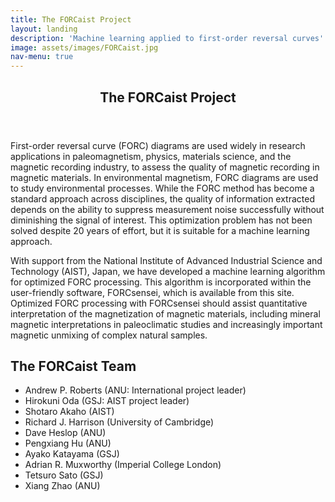 ```yaml
---
title: The FORCaist Project
layout: landing
description: 'Machine learning applied to first-order reversal curves'
image: assets/images/FORCaist.jpg
nav-menu: true
---
```

<!-- Main -->
<div id="main">

<!-- One -->
<section id="one">
	<div class="inner">
		<header class="major">
			<h2>The FORCaist Project</h2>
		</header>
		<p>First-order reversal curve (FORC) diagrams are used widely in research applications in paleomagnetism, physics, materials science, and the magnetic recording industry, to assess the quality of magnetic recording in magnetic materials. In environmental magnetism, FORC diagrams are used to study environmental processes. While the FORC method has become a standard approach across disciplines, the quality of information extracted depends on the ability to suppress measurement noise successfully without diminishing the signal of interest. This optimization problem has not been solved despite 20 years of effort, but it is suitable for a machine learning approach.</p> 
 
<p>With support from the National Institute of Advanced Industrial Science and Technology (AIST), Japan, we have developed a machine learning algorithm for optimized FORC processing. This algorithm is incorporated within the user-friendly software, FORCsensei, which is available from this site. Optimized FORC processing with FORCsensei should assist quantitative interpretation of the magnetization of magnetic materials, including mineral magnetic interpretations in paleoclimatic studies and increasingly important magnetic unmixing of complex natural samples.</p>
	
<h2>The FORCaist Team</h2>
<ul>
<li>Andrew P. Roberts (ANU: International project leader)</li>
<li>Hirokuni Oda (GSJ: AIST project leader)</li>
<li>Shotaro Akaho (AIST)</li>
<li>Richard J. Harrison (University of Cambridge)</li>
<li>Dave Heslop (ANU)</li>
<li>Pengxiang Hu (ANU)</li>
<li>Ayako Katayama (GSJ)</li>
<li>Adrian R. Muxworthy (Imperial College London)</li>
<li>Tetsuro Sato (GSJ)</li>
<li>Xiang Zhao (ANU)</li>
</ul> 
		
</section>



